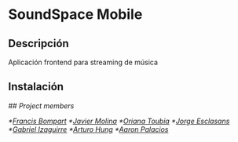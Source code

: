 # SoundSpace Mobile

## Descripción
Aplicación frontend para streaming de música

## Instalación

<i>##  Project members <i>

*[Francis Bompart](https://github.com/fransbompart)
*[Javier Molina](https://github.com/jav1212)
*[Oriana Toubia](https://github.com/ovtoubia)
*[Jorge Esclasans](https://github.com/Jstarturo)
*[Gabriel Izaguirre](https://github.com/IzaeI)
*[Arturo Hung](https://github.com/ahungm)
*[Aaron Palacios](https://github.com/APalaciosQ)
